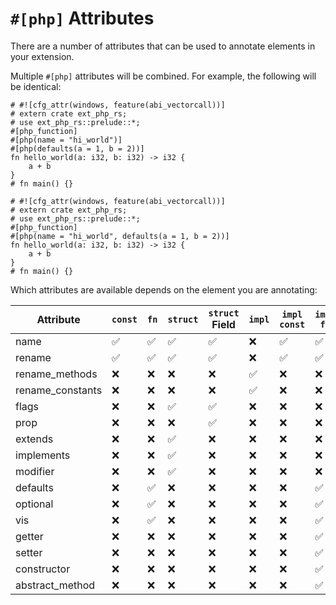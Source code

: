 # `#[php]` Attributes

There are a number of attributes that can be used to annotate elements in your
extension.

Multiple `#[php]` attributes will be combined. For example, the following will
be identical:

```rust,no_run
# #![cfg_attr(windows, feature(abi_vectorcall))]
# extern crate ext_php_rs;
# use ext_php_rs::prelude::*;
#[php_function]
#[php(name = "hi_world")]
#[php(defaults(a = 1, b = 2))]
fn hello_world(a: i32, b: i32) -> i32 {
    a + b
}
# fn main() {}
```

```rust,no_run
# #![cfg_attr(windows, feature(abi_vectorcall))]
# extern crate ext_php_rs;
# use ext_php_rs::prelude::*;
#[php_function]
#[php(name = "hi_world", defaults(a = 1, b = 2))]
fn hello_world(a: i32, b: i32) -> i32 {
    a + b
}
# fn main() {}
```

Which attributes are available depends on the element you are annotating:

| Attribute        | `const` | `fn` | `struct` | `struct` Field | `impl` | `impl` `const` | `impl` `fn` |
| ---------------- | ------- | ---- | -------- | -------------- | ------ | -------------- | ----------- |
| name             | ✅      | ✅   | ✅       | ✅             | ❌     | ✅             | ✅          |
| rename           | ✅      | ✅   | ✅       | ✅             | ❌     | ✅             | ✅          |
| rename_methods   | ❌      | ❌   | ❌       | ❌             | ✅     | ❌             | ❌          |
| rename_constants | ❌      | ❌   | ❌       | ❌             | ✅     | ❌             | ❌          |
| flags            | ❌      | ❌   | ✅       | ✅             | ❌     | ❌             | ❌          |
| prop             | ❌      | ❌   | ❌       | ✅             | ❌     | ❌             | ❌          |
| extends          | ❌      | ❌   | ✅       | ❌             | ❌     | ❌             | ❌          |
| implements       | ❌      | ❌   | ✅       | ❌             | ❌     | ❌             | ❌          |
| modifier         | ❌      | ❌   | ✅       | ❌             | ❌     | ❌             | ❌          |
| defaults         | ❌      | ✅   | ❌       | ❌             | ❌     | ❌             | ✅          |
| optional         | ❌      | ✅   | ❌       | ❌             | ❌     | ❌             | ✅          |
| vis              | ❌      | ✅   | ❌       | ❌             | ❌     | ❌             | ✅          |
| getter           | ❌      | ❌   | ❌       | ❌             | ❌     | ❌             | ✅          |
| setter           | ❌      | ❌   | ❌       | ❌             | ❌     | ❌             | ✅          |
| constructor      | ❌      | ❌   | ❌       | ❌             | ❌     | ❌             | ✅          |
| abstract_method  | ❌      | ❌   | ❌       | ❌             | ❌     | ❌             | ✅          |
